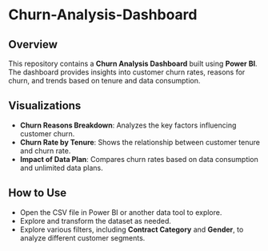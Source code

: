 # Churn-Analysis-Dashboard

## Overview
This repository contains a **Churn Analysis Dashboard** built using **Power BI**. The dashboard provides insights into customer churn rates, reasons for churn, and trends based on tenure and data consumption.

## Visualizations
- **Churn Reasons Breakdown**: Analyzes the key factors influencing customer churn.
- **Churn Rate by Tenure**: Shows the relationship between customer tenure and churn rate.
- **Impact of Data Plan**: Compares churn rates based on data consumption and unlimited data plans.

## How to Use
- Open the CSV file in Power BI or another data tool to explore.
- Explore and transform the dataset as needed.
- Explore various filters, including **Contract Category** and **Gender**, to analyze different customer segments.

